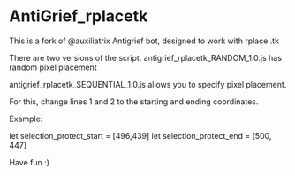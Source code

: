 # AntiGrief_rplacetk
This is a fork of @auxiliatrix Antigrief bot, designed to work with rplace .tk

There are two versions of the script.
antigrief_rplacetk_RANDOM_1.0.js has random pixel placement

antigrief_rplacetk_SEQUENTIAL_1.0.js allows you to specify pixel placement.

For this, change lines 1 and 2 to the starting and ending coordinates.

Example:

let selection_protect_start = [496,439]
let selection_protect_end = [500, 447]

Have fun :)
